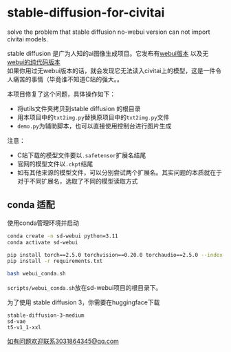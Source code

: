 # stable-diffusion-for-civitai
solve the problem that stable diffusion no-webui version can not import civitai models.

stable diffusion 是广为人知的ai图像生成项目。它发布有[webui版本](https://github.com/AUTOMATIC1111/stable-diffusion-webui.git) 以及无[webui的纯代码版本](https://github.com/CompVis/stable-diffusion.git)  
如果你用过无webui版本的话，就会发现它无法读入civitai上的模型，这是一件令人痛苦的事情（毕竟谁不知道C站的强大。。

本项目修复了这个问题，具体操作如下：
* 将utils文件夹拷贝到stable diffusion 的根目录
* 用本项目中的`txt2img.py`替换原项目中的`txt2img.py`文件
* `demo.py`为辅助脚本，也可以直接使用控制台进行图片生成

注意：

* C站下载的模型文件要以`.safetensor`扩展名结尾
* 官网的模型文件以`.ckpt`结尾
* 如有其他来源的模型文件，可以分别尝试两个扩展名。其实问题的本质就在于对于不同扩展名，选取了不同的模型读取方式

## conda 适配
使用conda管理环境并启动
```bash
conda create -n sd-webui python=3.11
conda activate sd-webui

pip install torch==2.5.0 torchvision==0.20.0 torchaudio==2.5.0 --index-url https://download.pytorch.org/whl/cu121
pip install -r requirements.txt

bash webui_conda.sh
```
`scripts/webui_conda.sh`放在sd-webui项目的根目录下。

为了使用 stable diffusion 3，你需要在huggingface下载
```
stable-diffusion-3-medium
sd-vae
t5-v1_1-xxl
```

如有问题欢迎联系3031864345@qq.com